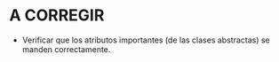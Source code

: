 # A CORREGIR

- Verificar que los atributos importantes (de las clases abstractas) se manden correctamente.